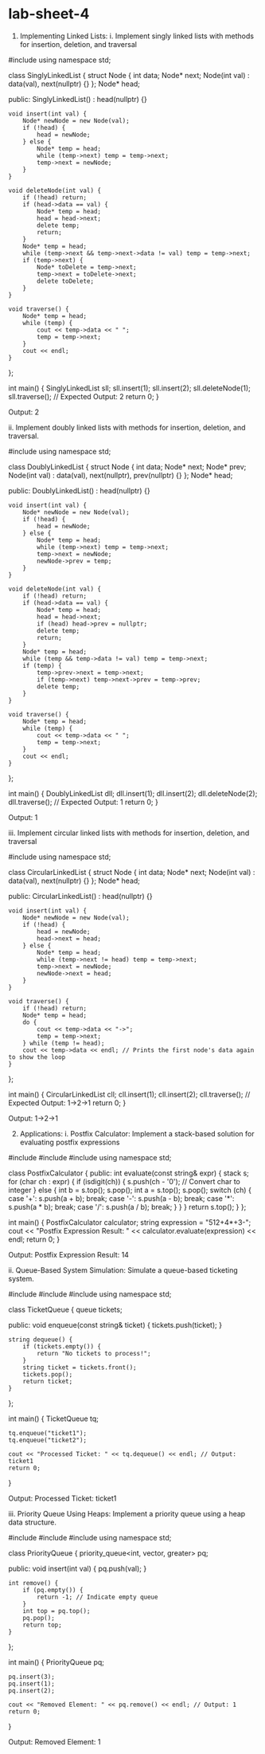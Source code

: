 # lab-sheet-4
1.	Implementing Linked Lists:
i.	Implement singly linked lists with methods for insertion, deletion, and traversal

#include <iostream>
using namespace std;

class SinglyLinkedList {
    struct Node {
        int data;
        Node* next;
        Node(int val) : data(val), next(nullptr) {}
    };
    Node* head;

public:
    SinglyLinkedList() : head(nullptr) {}

    void insert(int val) {
        Node* newNode = new Node(val);
        if (!head) {
            head = newNode;
        } else {
            Node* temp = head;
            while (temp->next) temp = temp->next;
            temp->next = newNode;
        }
    }

    void deleteNode(int val) {
        if (!head) return;
        if (head->data == val) {
            Node* temp = head;
            head = head->next;
            delete temp;
            return;
        }
        Node* temp = head;
        while (temp->next && temp->next->data != val) temp = temp->next;
        if (temp->next) {
            Node* toDelete = temp->next;
            temp->next = toDelete->next;
            delete toDelete;
        }
    }

    void traverse() {
        Node* temp = head;
        while (temp) {
            cout << temp->data << " ";
            temp = temp->next;
        }
        cout << endl;
    }
};

int main() {
    SinglyLinkedList sll;
    sll.insert(1);
    sll.insert(2);
    sll.deleteNode(1);
    sll.traverse(); // Expected Output: 2
    return 0;
}

Output:
2

ii.	Implement doubly linked lists with methods for insertion, deletion, and traversal.

#include <iostream>
using namespace std;

class DoublyLinkedList {
    struct Node {
        int data;
        Node* next;
        Node* prev;
        Node(int val) : data(val), next(nullptr), prev(nullptr) {}
    };
    Node* head;

public:
    DoublyLinkedList() : head(nullptr) {}

    void insert(int val) {
        Node* newNode = new Node(val);
        if (!head) {
            head = newNode;
        } else {
            Node* temp = head;
            while (temp->next) temp = temp->next;
            temp->next = newNode;
            newNode->prev = temp;
        }
    }

    void deleteNode(int val) {
        if (!head) return;
        if (head->data == val) {
            Node* temp = head;
            head = head->next;
            if (head) head->prev = nullptr;
            delete temp;
            return;
        }
        Node* temp = head;
        while (temp && temp->data != val) temp = temp->next;
        if (temp) {
            temp->prev->next = temp->next;
            if (temp->next) temp->next->prev = temp->prev;
            delete temp;
        }
    }

    void traverse() {
        Node* temp = head;
        while (temp) {
            cout << temp->data << " ";
            temp = temp->next;
        }
        cout << endl;
    }
};

int main() {
    DoublyLinkedList dll;
    dll.insert(1);
    dll.insert(2);
    dll.deleteNode(2);
    dll.traverse(); // Expected Output: 1
    return 0;
}

Output:
1

iii.	Implement circular linked lists with methods for insertion, deletion, and traversal

#include <iostream>
using namespace std;

class CircularLinkedList {
    struct Node {
        int data;
        Node* next;
        Node(int val) : data(val), next(nullptr) {}
    };
    Node* head;

public:
    CircularLinkedList() : head(nullptr) {}

    void insert(int val) {
        Node* newNode = new Node(val);
        if (!head) {
            head = newNode;
            head->next = head;
        } else {
            Node* temp = head;
            while (temp->next != head) temp = temp->next;
            temp->next = newNode;
            newNode->next = head;
        }
    }

    void traverse() {
        if (!head) return;
        Node* temp = head;
        do {
            cout << temp->data << "->";
            temp = temp->next;
        } while (temp != head);
        cout << temp->data << endl; // Prints the first node's data again to show the loop
    }
};

int main() {
    CircularLinkedList cll;
    cll.insert(1);
    cll.insert(2);
    cll.traverse(); // Expected Output: 1->2->1
    return 0;
}

Output:
1->2->1

2.	Applications: 
i.	Postfix Calculator: Implement a stack-based solution for evaluating postfix expressions

#include <iostream>
#include <stack>
#include <string>
using namespace std;

class PostfixCalculator {
public:
    int evaluate(const string& expr) {
        stack<int> s;
        for (char ch : expr) {
            if (isdigit(ch)) {
                s.push(ch - '0'); // Convert char to integer
            } else {
                int b = s.top(); s.pop();
                int a = s.top(); s.pop();
                switch (ch) {
                    case '+': s.push(a + b); break;
                    case '-': s.push(a - b); break;
                    case '*': s.push(a * b); break;
                    case '/': s.push(a / b); break;
                }
            }
        }
        return s.top();
    }
};

int main() {
    PostfixCalculator calculator;
    string expression = "512+4*+3-";
    cout << "Postfix Expression Result: " << calculator.evaluate(expression) << endl;
    return 0;
}

Output:
Postfix Expression Result: 14

ii.	Queue-Based System Simulation: Simulate a queue-based ticketing system.

#include <iostream>
#include <queue>
#include <string>
using namespace std;

class TicketQueue {
    queue<string> tickets;

public:
    void enqueue(const string& ticket) {
        tickets.push(ticket);
    }

    string dequeue() {
        if (tickets.empty()) {
            return "No tickets to process!";
        }
        string ticket = tickets.front();
        tickets.pop();
        return ticket;
    }
};

int main() {
    TicketQueue tq;

    tq.enqueue("ticket1");
    tq.enqueue("ticket2");

    cout << "Processed Ticket: " << tq.dequeue() << endl; // Output: ticket1
    return 0;
}

Output:
Processed Ticket: ticket1

iii.	Priority Queue Using Heaps: Implement a priority queue using a heap data structure.

#include <iostream>
#include <queue>
#include <vector>
using namespace std;

class PriorityQueue {
    priority_queue<int, vector<int>, greater<int>> pq;

public:
    void insert(int val) {
        pq.push(val);
    }

    int remove() {
        if (pq.empty()) {
            return -1; // Indicate empty queue
        }
        int top = pq.top();
        pq.pop();
        return top;
    }
};

int main() {
    PriorityQueue pq;

    pq.insert(3);
    pq.insert(1);
    pq.insert(2);

    cout << "Removed Element: " << pq.remove() << endl; // Output: 1
    return 0;
}

Output:
Removed Element: 1
